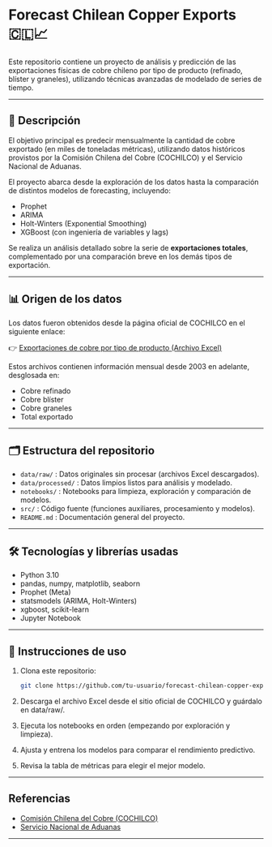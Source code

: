 # Forecast Chilean Copper Exports 🇨🇱📈

Este repositorio contiene un proyecto de análisis y predicción de las exportaciones físicas de cobre chileno por tipo de producto (refinado, blíster y graneles), utilizando técnicas avanzadas de modelado de series de tiempo.

---

## 📌 Descripción

El objetivo principal es predecir mensualmente la cantidad de cobre exportado (en miles de toneladas métricas), utilizando datos históricos provistos por la Comisión Chilena del Cobre (COCHILCO) y el Servicio Nacional de Aduanas.

El proyecto abarca desde la exploración de los datos hasta la comparación de distintos modelos de forecasting, incluyendo:

- Prophet
- ARIMA
- Holt-Winters (Exponential Smoothing)
- XGBoost (con ingeniería de variables y lags)

Se realiza un análisis detallado sobre la serie de **exportaciones totales**, complementado por una comparación breve en los demás tipos de exportación.

---

## 📊 Origen de los datos

Los datos fueron obtenidos desde la página oficial de COCHILCO en el siguiente enlace:

👉 [Exportaciones de cobre por tipo de producto (Archivo Excel)](https://www.cochilco.cl:4040/boletin-web/pages/tabla20/buscar.jsf)

Estos archivos contienen información mensual desde 2003 en adelante, desglosada en:

- Cobre refinado
- Cobre blíster
- Cobre graneles
- Total exportado

---

## 🗂️ Estructura del repositorio

- `data/raw/` : Datos originales sin procesar (archivos Excel descargados).
- `data/processed/` : Datos limpios listos para análisis y modelado.
- `notebooks/` : Notebooks para limpieza, exploración y comparación de modelos.
- `src/` : Código fuente (funciones auxiliares, procesamiento y modelos).
- `README.md` : Documentación general del proyecto.

---

## 🛠️ Tecnologías y librerías usadas

- Python 3.10
- pandas, numpy, matplotlib, seaborn
- Prophet (Meta)
- statsmodels (ARIMA, Holt-Winters)
- xgboost, scikit-learn
- Jupyter Notebook

---

## 🚀 Instrucciones de uso

1. Clona este repositorio:
   ```bash
   git clone https://github.com/tu-usuario/forecast-chilean-copper-exports.git

2. Descarga el archivo Excel desde el sitio oficial de COCHILCO y guárdalo en data/raw/.

3. Ejecuta los notebooks en orden (empezando por exploración y limpieza).

4. Ajusta y entrena los modelos para comparar el rendimiento predictivo.

5. Revisa la tabla de métricas para elegir el mejor modelo.

---

## Referencias

- [Comisión Chilena del Cobre (COCHILCO)](https://www.cochilco.cl/)  
- [Servicio Nacional de Aduanas](https://www.aduanas.cl/)  

---